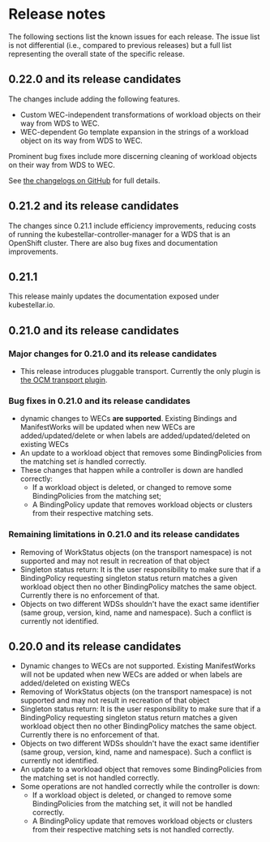 # Release notes

The following sections list the known issues for each release. The issue list is not differential (i.e., compared to previous releases) but a full list representing the overall state of the specific release. 

## 0.22.0 and its release candidates

The changes include adding the following features.

- Custom WEC-independent transformations of workload objects on their way from WDS to WEC.
- WEC-dependent Go template expansion in the strings of a workload object on its way from WDS to WEC.

Prominent bug fixes include more discerning cleaning of workload objects on their way from WDS to WEC.

See [the changelogs on GitHub](https://github.com/kubestellar/kubestellar/releases) for full details.

## 0.21.2 and its release candidates

The changes since 0.21.1 include efficiency improvements, reducing costs of running the kubestellar-controller-manager for a WDS that is an OpenShift cluster. There are also bug fixes and documentation improvements.

## 0.21.1
This release mainly updates the documentation exposed under kubestellar.io.

## 0.21.0 and its release candidates


### Major changes for 0.21.0 and its release candidates

* This release introduces pluggable transport. Currently the only plugin is [the OCM transport plugin](https://github.com/kubestellar/ocm-transport-plugin).

### Bug fixes in 0.21.0 and its release candidates

* dynamic changes to WECs **are supported**. Existing Bindings and ManifestWorks will be updated when new WECs are added/updated/delete or when labels are added/updated/deleted on existing WECs
* An update to a workload object that removes some BindingPolicies from the matching set _is_ handled correctly.
* These changes that happen while a controller is down are handled correctly:
   * If a workload object is deleted, or changed to remove some BindingPolicies from the matching set;
   * A BindingPolicy update that removes workload objects or clusters from their respective matching sets.

### Remaining limitations in 0.21.0 and its release candidates

* Removing of WorkStatus objects (on the transport namespace) is not supported and may not result in recreation of that object
* Singleton status return: It is the user responsibility to make sure that if a BindingPolicy requesting singleton status return matches a given workload object then no other BindingPolicy matches the same object. Currently there is no enforcement of that.
* Objects on two different WDSs shouldn't have the exact same identifier (same group, version, kind, name and namespace). Such a conflict is currently not identified.

## 0.20.0 and its release candidates

* Dynamic changes to WECs are not supported. Existing ManifestWorks will not be updated when new WECs are added or when labels are added/deleted on existing WECs
* Removing of WorkStatus objects (on the transport namespace) is not supported and may not result in recreation of that object
* Singleton status return: It is the user responsibility to make sure that if a BindingPolicy requesting singleton status return matches a given workload object then no other BindingPolicy matches the same object. Currently there is no enforcement of that.
* Objects on two different WDSs shouldn't have the exact same identifier (same group, version, kind, name and namespace). Such a conflict is currently not identified.
* An update to a workload object that removes some BindingPolicies from the matching set is not handled correctly.
* Some operations are not handled correctly while the controller is down:
   * If a workload object is deleted, or changed to remove some BindingPolicies from the matching set, it will not be handled correctly.
   * A BindingPolicy update that removes workload objects or clusters from their respective matching sets is not handled correctly.
